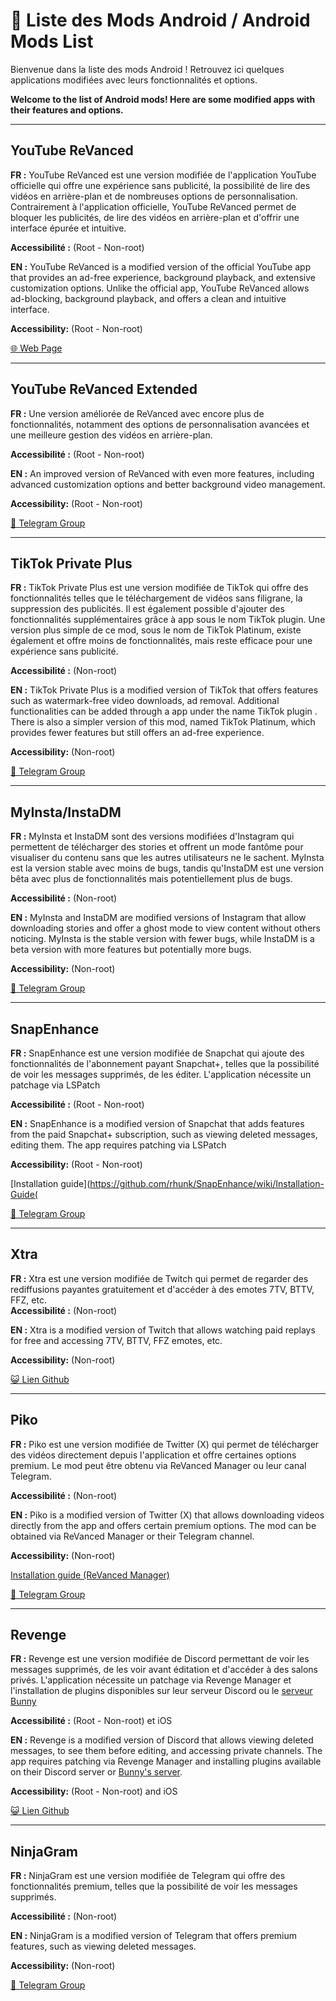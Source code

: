 # 📱 Liste des Mods Android / Android Mods List

Bienvenue dans la liste des mods Android ! Retrouvez ici quelques applications modifiées avec leurs fonctionnalités et options.

**Welcome to the list of Android mods! Here are some modified apps with their features and options.**

---

## YouTube ReVanced
**FR :** YouTube ReVanced est une version modifiée de l'application YouTube officielle qui offre une expérience sans publicité, la possibilité de lire des vidéos en arrière-plan et de nombreuses options de personnalisation. Contrairement à l'application officielle, YouTube ReVanced permet de bloquer les publicités, de lire des vidéos en arrière-plan et d'offrir une interface épurée et intuitive.  

**Accessibilité :** (Root - Non-root)

**EN :** YouTube ReVanced is a modified version of the official YouTube app that provides an ad-free experience, background playback, and extensive customization options. Unlike the official app, YouTube ReVanced allows ad-blocking, background playback, and offers a clean and intuitive interface.  

**Accessibility:** (Root - Non-root)

[🌐 Web Page](https://revanced.app/)

---

## YouTube ReVanced Extended
**FR :** Une version améliorée de ReVanced avec encore plus de fonctionnalités, notamment des options de personnalisation avancées et une meilleure gestion des vidéos en arrière-plan.  

**Accessibilité :** (Root - Non-root)

**EN :** An improved version of ReVanced with even more features, including advanced customization options and better background video management.  

**Accessibility:** (Root - Non-root)

[📢 Telegram Group](https://t.me/revanced_extended)

---

## TikTok Private Plus
**FR :** TikTok Private Plus est une version modifiée de TikTok qui offre des fonctionnalités telles que le téléchargement de vidéos sans filigrane, la suppression des publicités. Il est également possible d'ajouter des fonctionnalités supplémentaires grâce à app sous le nom TikTok plugin. Une version plus simple de ce mod, sous le nom de TikTok Platinum, existe également et offre moins de fonctionnalités, mais reste efficace pour une expérience sans publicité.

**Accessibilité :** (Non-root)

**EN :** TikTok Private Plus is a modified version of TikTok that offers features such as watermark-free video downloads, ad removal. Additional functionalities can be added through a app under the name TikTok plugin . There is also a simpler version of this mod, named TikTok Platinum, which provides fewer features but still offers an ad-free experience.

**Accessibility:** (Non-root)

[📢 Telegram Group](https://t.me/tiktokupdatez)

---

## MyInsta/InstaDM
**FR :** MyInsta et InstaDM sont des versions modifiées d'Instagram qui permettent de télécharger des stories et offrent un mode fantôme pour visualiser du contenu sans que les autres utilisateurs ne le sachent. MyInsta est la version stable avec moins de bugs, tandis qu'InstaDM est une version bêta avec plus de fonctionnalités mais potentiellement plus de bugs.  

**Accessibilité :** (Non-root)

**EN :** MyInsta and InstaDM are modified versions of Instagram that allow downloading stories and offer a ghost mode to view content without others noticing. MyInsta is the stable version with fewer bugs, while InstaDM is a beta version with more features but potentially more bugs.  

**Accessibility:** (Non-root)

[📢 Telegram Group](https://t.me/instasmashrepo)

---

## SnapEnhance
**FR :** SnapEnhance est une version modifiée de Snapchat qui ajoute des fonctionnalités de l'abonnement payant Snapchat+, telles que la possibilité de voir les messages supprimés, de les éditer. L'application nécessite un patchage via LSPatch

**Accessibilité :** (Root - Non-root)

**EN :** SnapEnhance is a modified version of Snapchat that adds features from the paid Snapchat+ subscription, such as viewing deleted messages, editing them. The app requires patching via LSPatch

**Accessibility:** (Root - Non-root)

[Installation guide](https://github.com/rhunk/SnapEnhance/wiki/Installation-Guide(

[📢 Telegram Group](https://t.me/snapenhance)

---

## Xtra
**FR :** Xtra est une version modifiée de Twitch qui permet de regarder des rediffusions payantes gratuitement et d'accéder à des emotes 7TV, BTTV, FFZ, etc.  
**Accessibilité :** (Non-root)

**EN :** Xtra is a modified version of Twitch that allows watching paid replays for free and accessing 7TV, BTTV, FFZ emotes, etc.  

**Accessibility:** (Non-root)

[😺 Lien Github](https://github.com/crackededed/Xtra)

---

## Piko
**FR :** Piko est une version modifiée de Twitter (X) qui permet de télécharger des vidéos directement depuis l'application et offre certaines options premium. Le mod peut être obtenu via ReVanced Manager ou leur canal Telegram.  

**Accessibilité :** (Non-root)

**EN :** Piko is a modified version of Twitter (X) that allows downloading videos directly from the app and offers certain premium options. The mod can be obtained via ReVanced Manager or their Telegram channel.  

**Accessibility:** (Non-root)

[Installation guide (ReVanced Manager)](https://github.com/crimera/piko/blob/main/docs/images/manager.png)  

[📢 Telegram Group](https://github.com/crimera/piko)

---

## Revenge
**FR :** Revenge est une version modifiée de Discord permettant de voir les messages supprimés, de les voir avant éditation et d'accéder à des salons privés. L'application nécessite un patchage via Revenge Manager et l'installation de plugins disponibles sur leur serveur Discord ou le [serveur Bunny](https://discord.gg/XjYgWXHb9Q)

**Accessibilité :** (Root - Non-root) et iOS

**EN :** Revenge is a modified version of Discord that allows viewing deleted messages, to see them before editing, and accessing private channels. The app requires patching via Revenge Manager and installing plugins available on their Discord server or [Bunny's server](https://discord.gg/XjYgWXHb9Q).  

**Accessibility:** (Root - Non-root) and iOS

[😺 Lien Github](https://github.com/revenge-mod)

---

## NinjaGram
**FR :** NinjaGram est une version modifiée de Telegram qui offre des fonctionnalités premium, telles que la possibilité de voir les messages supprimés.  

**Accessibilité :** (Non-root)

**EN :** NinjaGram is a modified version of Telegram that offers premium features, such as viewing deleted messages.  

**Accessibility:** (Non-root)

[📢 Telegram Group](https://t.me/tele_ninja)
